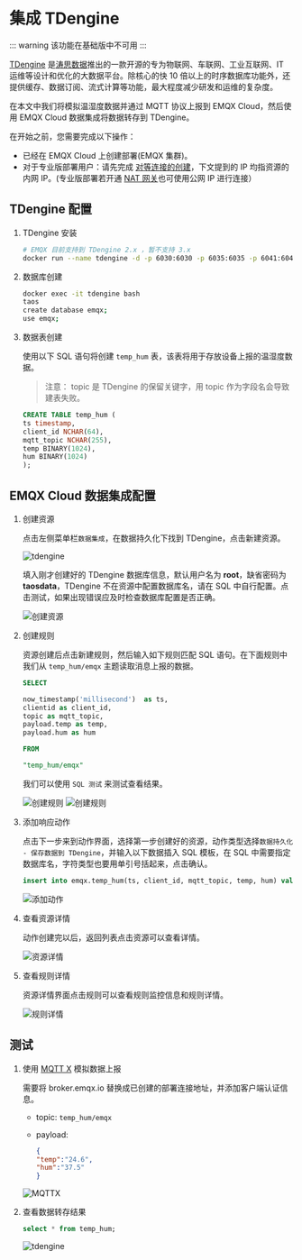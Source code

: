 # 集成 TDengine

::: warning
该功能在基础版中不可用
:::

[TDengine](https://github.com/taosdata/TDengine) 是[涛思数据](https://www.taosdata.com/)推出的一款开源的专为物联网、车联网、工业互联网、IT 运维等设计和优化的大数据平台。除核心的快 10 倍以上的时序数据库功能外，还提供缓存、数据订阅、流式计算等功能，最大程度减少研发和运维的复杂度。

在本文中我们将模拟温湿度数据并通过 MQTT 协议上报到 EMQX Cloud，然后使用 EMQX Cloud 数据集成将数据转存到 TDengine。

在开始之前，您需要完成以下操作：

* 已经在 EMQX Cloud 上创建部署(EMQX 集群)。
* 对于专业版部署用户：请先完成 [对等连接的创建](../deployments/vpc_peering.md)，下文提到的 IP 均指资源的内网 IP。(专业版部署若开通 [NAT 网关](../vas/nat-gateway.md)也可使用公网 IP 进行连接）

<LazyIframeVideo vendor="bilibili" src="https://player.bilibili.com/player.html?aid=769840539&bvid=BV1Er4y1V7UC&cid=741804407&page=1" />

## TDengine 配置

1. TDengine 安装

   ```bash
   # EMQX 目前支持到 TDengine 2.x ，暂不支持 3.x
   docker run --name tdengine -d -p 6030:6030 -p 6035:6035 -p 6041:6041 -p 6030-6040:6030-6040/udp tdengine/tdengine:2.0.16.0
   ```

2. 数据库创建

   ```bash
   docker exec -it tdengine bash
   taos
   create database emqx;
   use emqx;
   ```

3. 数据表创建

   使用以下 SQL 语句将创建 `temp_hum` 表，该表将用于存放设备上报的温湿度数据。

   > 注意： topic 是 TDengine 的保留关键字，用 topic 作为字段名会导致建表失败。

   ```sql
   CREATE TABLE temp_hum (
   ts timestamp,
   client_id NCHAR(64),
   mqtt_topic NCHAR(255),
   temp BINARY(1024),
   hum BINARY(1024)
   );
   ```

## EMQX Cloud 数据集成配置

1. 创建资源

   点击左侧菜单栏`数据集成`，在数据持久化下找到 TDengine，点击新建资源。

   ![tdengine](./_assets/data_integration_tdengine.png)

   填入刚才创建好的 TDengine 数据库信息，默认用户名为 **root**，缺省密码为 **taosdata**，TDengine 不在资源中配置数据库名，请在 SQL 中自行配置。点击测试，如果出现错误应及时检查数据库配置是否正确。

   ![创建资源](./_assets/tdengine_resource.png)

2. 创建规则

   资源创建后点击新建规则，然后输入如下规则匹配 SQL 语句。在下面规则中我们从 `temp_hum/emqx` 主题读取消息上报的数据。

   ```sql
   SELECT

   now_timestamp('millisecond')  as ts,
   clientid as client_id,
   topic as mqtt_topic,
   payload.temp as temp,
   payload.hum as hum

   FROM

   "temp_hum/emqx"
   ```

   我们可以使用 `SQL 测试` 来测试查看结果。

   ![创建规则](./_assets/tdengine_rule_1.png)
   ![创建规则](./_assets/tdengine_rule_2.png)

3. 添加响应动作

   点击下一步来到动作界面，选择第一步创建好的资源，动作类型选择`数据持久化 - 保存数据到 TDengine`，并输入以下数据插入 SQL 模板，在 SQL 中需要指定数据库名，字符类型也要用单引号括起来，点击确认。

   ```sql
   insert into emqx.temp_hum(ts, client_id, mqtt_topic, temp, hum) values (${ts}, '${client_id}', '${mqtt_topic}', '${temp}', '${hum}')
   ```

   ![添加动作](./_assets/tdengine_action.png)

4. 查看资源详情

   动作创建完以后，返回列表点击资源可以查看详情。

   ![资源详情](./_assets/tdengine_resource_details.png)

5. 查看规则详情

   资源详情界面点击规则可以查看规则监控信息和规则详情。

   ![规则详情](./_assets/tdengine_rule_details.png)

## 测试

1. 使用 [MQTT X](https://mqttx.app/) 模拟数据上报

   需要将 broker.emqx.io 替换成已创建的部署连接地址，并添加客户端认证信息。
    * topic: `temp_hum/emqx`
    * payload:

      ```json
      {
      "temp":"24.6",
      "hum":"37.5"
      }
      ```

   ![MQTTX](./_assets/tdengine_mqttx.png)

2. 查看数据转存结果

   ```sql
   select * from temp_hum;
   ```

   ![tdengine](./_assets/tdengine_result.png)
